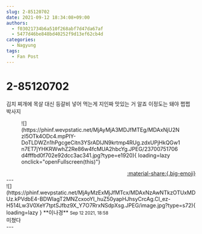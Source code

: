 ```yaml
---
slug: 2-85120702
date: 2021-09-12 18:34:08+09:00
authors:
  - f03021734b6a510f268abf7d47da67af
  - 5477d46be848bd40252f9d13ef62cb4d
categories:
  - Nagyung
tags:
  - Fan Post
---
```


# 2-85120702

<div class="post-container" markdown="1">
<div class="content-container md-sidebar__scrollwrap" markdown="1">

김치 찌개에 목살 대신 등갈비 넣어 먹는게 지인짜 맛있는 거 알죠 이정도는 돼야 쩝쩝 박사지
<figure markdown="1">
![](https://phinf.wevpstatic.net/MjAyMjA3MDJfMTEg/MDAxNjU2NzI5OTk4ODc4.mpPIY-DoTLDWZn1hPgcgeCitn3YSrADlJN9krtmp4RUg.zdxUPjHkQGw1n7ET7jYHKRWwhZ2Re86w4fcMUA2hbcYg.JPEG/23700751706d4fffbd0f702e92dcc3ac341.jpg?type=e1920){ loading=lazy onclick="openFullscreen(this)"}
</figure>


</div>
</div>

<div style="text-align: right;" markdown="1">
<a href="https://weverse.io/fromis9/fanpost/2-85120702" style="text-align: right;">:material-share:{.big-emoji}</a>
</div>
---

<div class="comments-container md-sidebar__scrollwrap" markdown="1">
<div class="comment" markdown="1">
<div class='id-container' markdown="1">
![](https://phinf.wevpstatic.net/MjAyMzExMjJfMTcx/MDAxNzAwNTkzOTUxMDUz.kPVdbE4-BDWIagT2MNZcxooYI_huZ50yapHJhsyCrcAg.Cl_ez-H514Lw3V0XeY7tptSJfbz9X_Y7O7RrxNSdpXsg.JPEG/image.jpg?type=s72){ loading=lazy }
**<span class="artist">이나경</span>** <small>Sep 12 2021, 18:58</small><br>
</div>
<div class='comment-body' markdown="1">
미쳤다
</div>
</div>
</div>
---
